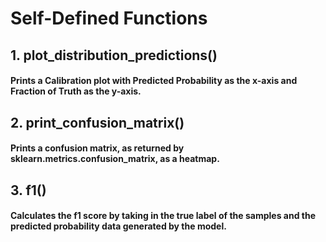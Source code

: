 # Self-Defined Functions
## 1. plot_distribution_predictions()
#### Prints a Calibration plot with Predicted Probability as the x-axis and Fraction of Truth as the y-axis.
## 2. print_confusion_matrix()
#### Prints a confusion matrix, as returned by sklearn.metrics.confusion_matrix, as a heatmap.
## 3. f1()
#### Calculates the f1 score by taking in the true label of the samples and the predicted probability data generated by the model.

